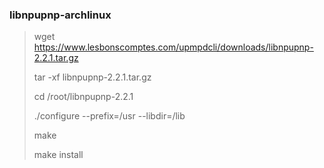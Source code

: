 ### libnpupnp-archlinux

> wget https://www.lesbonscomptes.com/upmpdcli/downloads/libnpupnp-2.2.1.tar.gz
>
> tar -xf libnpupnp-2.2.1.tar.gz
> 
> cd /root/libnpupnp-2.2.1
> 
> ./configure --prefix=/usr --libdir=/lib
> 
> make
> 
> make install
